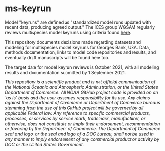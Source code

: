 # ms-keyrun

Model "keyruns" are defined as "standardized model runs updated with recent data, producing agreed output." The ICES group WGSAM regularly reviews multispecies model keyruns using criteria found [here](https://ices-eg.github.io/wg_WGSAM/ReviewCriteria.html).

This repository documents decisions made regarding datasets and modeling for multispecies model keyruns for Georges Bank, USA. Data, methods documentation, links to model code repositories and results, and eventually draft manuscripts will be found here too. 

The target date for model keyrun reviews is October 2021, with all modeling results and documentation submitted by 1 September 2021.

*This repository is a scientific product and is not official communication of the National Oceanic and Atmospheric Administration, or the United States Department of Commerce. All NOAA GitHub project code is provided on an ‘as is’ basis and the user assumes responsibility for its use. Any claims against the Department of Commerce or Department of Commerce bureaus stemming from the use of this GitHub project will be governed by all applicable Federal law. Any reference to specific commercial products, processes, or services by service mark, trademark, manufacturer, or otherwise, does not constitute or imply their endorsement, recommendation or favoring by the Department of Commerce. The Department of Commerce seal and logo, or the seal and logo of a DOC bureau, shall not be used in any manner to imply endorsement of any commercial product or activity by DOC or the United States Government.*
